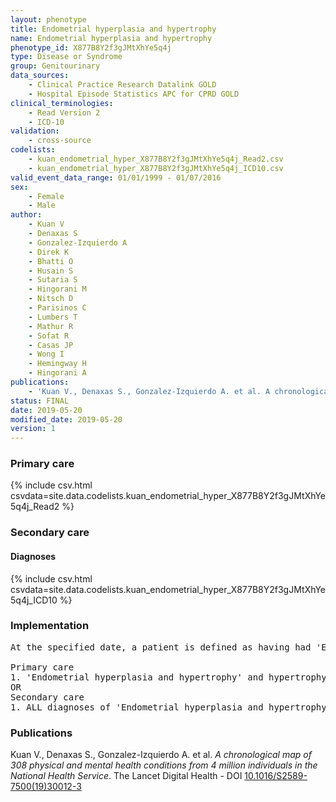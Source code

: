 ```yaml
---
layout: phenotype
title: Endometrial hyperplasia and hypertrophy
name: Endometrial hyperplasia and hypertrophy
phenotype_id: X877B8Y2f3gJMtXhYe5q4j 
type: Disease or Syndrome
group: Genitourinary
data_sources: 
    - Clinical Practice Research Datalink GOLD
    - Hospital Episode Statistics APC for CPRD GOLD
clinical_terminologies: 
    - Read Version 2
    - ICD-10
validation: 
    - cross-source
codelists: 
    - kuan_endometrial_hyper_X877B8Y2f3gJMtXhYe5q4j_Read2.csv
    - kuan_endometrial_hyper_X877B8Y2f3gJMtXhYe5q4j_ICD10.csv
valid_event_data_range: 01/01/1999 - 01/07/2016
sex: 
    - Female
    - Male
author: 
    - Kuan V
    - Denaxas S
    - Gonzalez-Izquierdo A
    - Direk K
    - Bhatti O
    - Husain S
    - Sutaria S
    - Hingorani M
    - Nitsch D
    - Parisinos C
    - Lumbers T
    - Mathur R
    - Sofat R
    - Casas JP
    - Wong I
    - Hemingway H
    - Hingorani A
publications: 
    - 'Kuan V., Denaxas S., Gonzalez-Izquierdo A. et al. A chronological map of 308 physical and mental health conditions from 4 million individuals in the National Health Service. The Lancet Digital Health - DOI: 10.1016/S2589-7500(19)30012-3' 
status: FINAL
date: 2019-05-20
modified_date: 2019-05-20
version: 1
---
```

### Primary care 
{% include csv.html csvdata=site.data.codelists.kuan_endometrial_hyper_X877B8Y2f3gJMtXhYe5q4j_Read2 %}
### Secondary care 
#### Diagnoses 
{% include csv.html csvdata=site.data.codelists.kuan_endometrial_hyper_X877B8Y2f3gJMtXhYe5q4j_ICD10 %}
### Implementation 
<pre>At the specified date, a patient is defined as having had 'Endometrial hyperplasia and hypertrophy' and hypertrophy IF they meet the criteria for any of the following on or before the specified date. The earliest date on which the individual meets any of the following criteria on or before the specified date is defined as the first event date:

Primary care
1. 'Endometrial hyperplasia and hypertrophy' and hypertrophy diagnosis or history of diagnosis during a consultation 
OR
Secondary care
1. ALL diagnoses of 'Endometrial hyperplasia and hypertrophy' and hypertrophy or history of diagnosis during a hospitalization</pre> 
 
### Publications 
Kuan V., Denaxas S., Gonzalez-Izquierdo A. et al. _A chronological map of 308 physical and mental health conditions from 4 million individuals in the National Health Service_. The Lancet Digital Health - DOI <a href='https://www.thelancet.com/journals/landig/article/PIIS2589-7500(19)30012-3/fulltext'>10.1016/S2589-7500(19)30012-3</a>